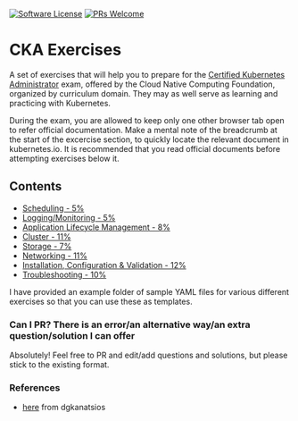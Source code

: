 [![Software License](https://img.shields.io/badge/license-MIT-brightgreen.svg?style=flat-square)](LICENSE)
[![PRs Welcome](https://img.shields.io/badge/PRs-welcome-brightgreen.svg?style=flat-square)](http://makeapullrequest.com)



# CKA Exercises

A set of exercises that will help you to prepare for the [Certified Kubernetes Administrator](https://www.cncf.io/certification/cka/) exam, offered by the Cloud Native Computing Foundation, organized by curriculum domain. They may as well serve as learning and practicing with Kubernetes.

During the exam, you are allowed to keep only one other browser tab open to refer official documentation. Make a mental note of the breadcrumb at the start of the excercise section, to quickly locate the relevant document in kubernetes.io. It is recommended that you read official documents before attempting exercises below it.

## Contents

- [Scheduling - 5%](Scheduling.md)
- [Logging/Monitoring - 5%](Logging&Monitoring.md)
- [Application Lifecycle Management - 8%](ApplicationLifecycleManagement.md)
- [Cluster - 11%](Cluster.md)
- [Storage - 7%](Storage.md)
- [Networking - 11%](Networking.md)
- [Installation, Configuration & Validation - 12%](Installation.md)
- [Troubleshooting - 10%](Troubleshooting.md)



I have provided an example folder of sample YAML files for various different exercises so that you can use these as templates.



### Can I PR? There is an error/an alternative way/an extra question/solution I can offer

Absolutely! Feel free to PR and edit/add questions and solutions, but please stick to the existing format.

### References

- [here](https://github.com/dgkanatsios/CKAD-exercises) from dgkanatsios


